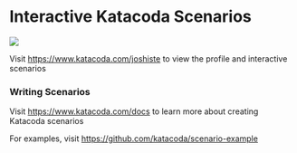 # Interactive Katacoda Scenarios

[![](http://shields.katacoda.com/katacoda/joshiste/count.svg)](https://www.katacoda.com/joshiste "Get your profile on Katacoda.com")

Visit https://www.katacoda.com/joshiste to view the profile and interactive scenarios

### Writing Scenarios
Visit https://www.katacoda.com/docs to learn more about creating Katacoda scenarios

For examples, visit https://github.com/katacoda/scenario-example
